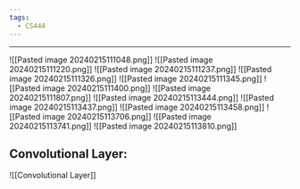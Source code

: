 ```yaml
---
tags:
  - CS444
---
```

---
![[Pasted image 20240215111048.png]]
![[Pasted image 20240215111220.png]]
![[Pasted image 20240215111237.png]]
![[Pasted image 20240215111326.png]]
![[Pasted image 20240215111345.png]]
![[Pasted image 20240215111400.png]]
![[Pasted image 20240215111807.png]]
![[Pasted image 20240215113444.png]]
![[Pasted image 20240215113437.png]]
![[Pasted image 20240215113458.png]]
![[Pasted image 20240215113706.png]]
![[Pasted image 20240215113741.png]]
![[Pasted image 20240215113810.png]]

## Convolutional Layer:
![[Convolutional Layer]]
